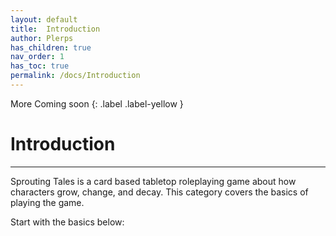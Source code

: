 ```yaml
---
layout: default
title:  Introduction
author: Plerps
has_children: true
nav_order: 1
has_toc: true
permalink: /docs/Introduction
---
```


<div markdown="1">
More Coming soon
{: .label .label-yellow }
</div>

# Introduction

---

Sprouting Tales is a card based tabletop roleplaying game about how characters grow, change, and decay. This category covers the basics of playing the game. 

Start with the basics below:

